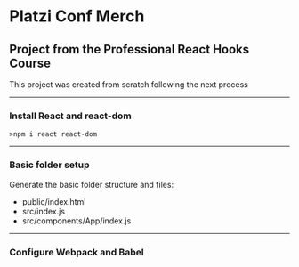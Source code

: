 # Platzi Conf Merch

## Project from the Professional React Hooks Course

This project was created from scratch following the next process

---

### Install React and react-dom

```
>npm i react react-dom
```

---

### Basic folder setup

Generate the basic folder structure and files:

- public/index.html
- src/index.js
- src/components/App/index.js

---

### Configure Webpack and Babel
